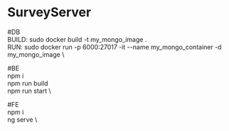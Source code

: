 # SurveyServer

#DB \
BUILD: sudo docker build -t my_mongo_image . \
RUN: sudo docker run -p 6000:27017 -it --name my_mongo_container -d my_mongo_image \

#BE \
npm i \
npm run build \
npm run start \

#FE \
npm i \
ng serve \
